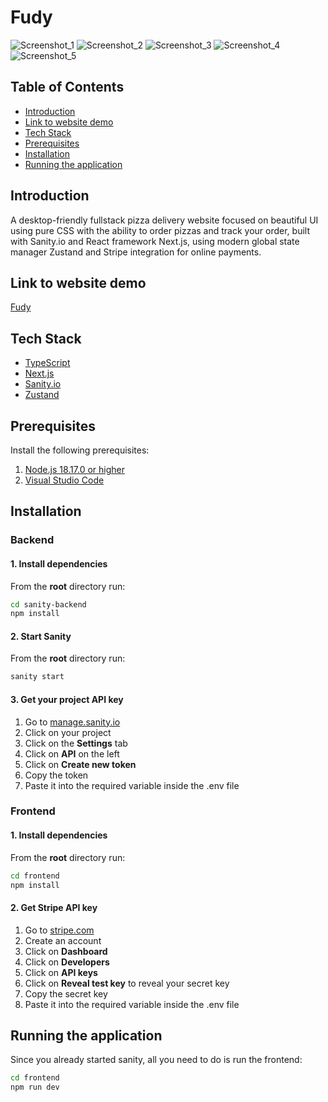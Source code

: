 # Fudy

![Screenshot_1](https://user-images.githubusercontent.com/73827472/199506017-90f7af9d-22fc-4d33-91ec-f5e644b5984f.png)
![Screenshot_2](https://user-images.githubusercontent.com/73827472/199506024-0b2ae0be-e960-478e-8843-9a6b3230737c.png)
![Screenshot_3](https://user-images.githubusercontent.com/73827472/199506026-7354617d-67e1-42ce-921a-896f835e9335.png)
![Screenshot_4](https://user-images.githubusercontent.com/73827472/199506029-77d7a07f-dadf-4738-bcb6-69c018792c4f.png)
![Screenshot_5](https://user-images.githubusercontent.com/73827472/199506032-781c45a4-8876-4187-86f4-6bfb19c086e4.png)


## Table of Contents

- [Introduction](#prerequisites)
- [Link to website demo](#installation)
- [Tech Stack](#tech-stack)
- [Prerequisites](#prerequisites)
- [Installation](#installation)
- [Running the application](#running-the-application)

## Introduction

A desktop-friendly fullstack pizza delivery website focused on beautiful UI using pure CSS with the ability to order pizzas and track your order, built with Sanity.io and React framework Next.js, using modern global state manager Zustand and Stripe integration for online payments.

## Link to website demo

[Fudy](https://fudy.vercel.app/)

## Tech Stack

- [TypeScript](https://www.typescriptlang.org/)
- [Next.js](https://nextjs.org/)
- [Sanity.io](https://www.sanity.io/)
- [Zustand](https://github.com/pmndrs/zustand/)

## Prerequisites

Install the following prerequisites:

1. [Node.js 18.17.0 or higher](https://nodejs.org/en/)
2. [Visual Studio Code](https://code.visualstudio.com/download)

## Installation

### Backend

#### 1. Install dependencies

From the **root** directory run:

```bash
cd sanity-backend
npm install
```

#### 2. Start Sanity

From the **root** directory run:

```bash
sanity start
```

#### 3. Get your project API key

1. Go to [manage.sanity.io](https://manage.sanity.io/)
2. Click on your project
3. Click on the **Settings** tab
4. Click on **API** on the left
5. Click on **Create new token**
6. Copy the token
7. Paste it into the required variable inside the .env file

### Frontend

#### 1. Install dependencies

From the **root** directory run:

```bash
cd frontend
npm install
```

#### 2. Get Stripe API key

1. Go to [stripe.com](https://stripe.com/)
2. Create an account
3. Click on **Dashboard**
4. Click on **Developers**
5. Click on **API keys**
6. Click on **Reveal test key** to reveal your secret key
7. Copy the secret key
8. Paste it into the required variable inside the .env file

## Running the application

Since you already started sanity, all you need to do is run the frontend:

```bash
cd frontend
npm run dev
```
